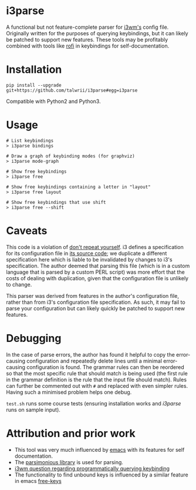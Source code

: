 # i3parse
A functional but not feature-complete parser for [i3wm's](https://github.com/i3/i3) config file. Originally written for the purposes of querying keybindings, but it can likely be patched to support new features. These tools may be profitably combined with tools like [rofi](https://github.com/DaveDavenport/rofi) in keybindings for self-documentation.

# Installation
```
pip install --upgrade git+https://github.com/talwrii/i3parse#egg=i3parse
```

Compatible with Python2 and Python3.

# Usage
```
# List keybindings
> i3parse bindings

# Draw a graph of keybinding modes (for graphviz)
> i3parse mode-graph

# Show free keybindings
> i3parse free

# Show free keybindings containing a letter in "layout"
> i3parse free layout

# Show free keybindings that use shift
> i3parse free --shift

```

# Caveats
This code is a violation of [don't repeat yourself](http://wiki.c2.com/?DontRepeatYourself).
i3 defines a specification for its configuration file in [its source code](https://github.com/mariusmuja/i3wm/blob/dfcc65ab8dd8ff9b995c8f970424454342f8be2e/parser-specs/config.spec); we duplicate a different specification here which is liable to be invalidated by changes to i3's specification.
The author deemed that parsing this file (which is in a custom language that is parsed by a custom PERL script) was more effort that the costs of dealing with duplication, given that the configuration file is unlikely to change.

This parser was derived from features in the author's configuration file, rather than from i3's configuration file specification. As such, it may fail to parse your configuration but can likely quickly be patched to support new features.

# Debugging
In the case of parse errors, the author has found it helpful to copy the error-causing configuration and repeatedly delete lines until a minimal error-causing configuration is found. The grammar rules can then be reordered so that the most specific rule that should match is being used (the first rule in the grammar definition is the rule that the input file should match). Rules can further be commented out with `#` and replaced with even simpler rules. Having such a minimised problem helps one debug.

`test.sh` runs some course tests (ensuring installation works and *i3parse* runs on sample input).

# Attribution and prior work
* This tool was very much influenced by [emacs](https://www.gnu.org/software/emacs/) with its features for self documentation.
* The [parsimonious library](https://github.com/erikrose/parsimonious) is used for parsing.
* [i3wm question regarding programmatically querying keybinding ](https://faq.i3wm.org/question/5483/how-can-i-list-all-xorg-and-i3-keybindings-currently-in-effect/index.html)
* The functionality to find unbound keys is influenced by a similar feature in emacs [free-keys](https://github.com/Fuco1/free-keys)
